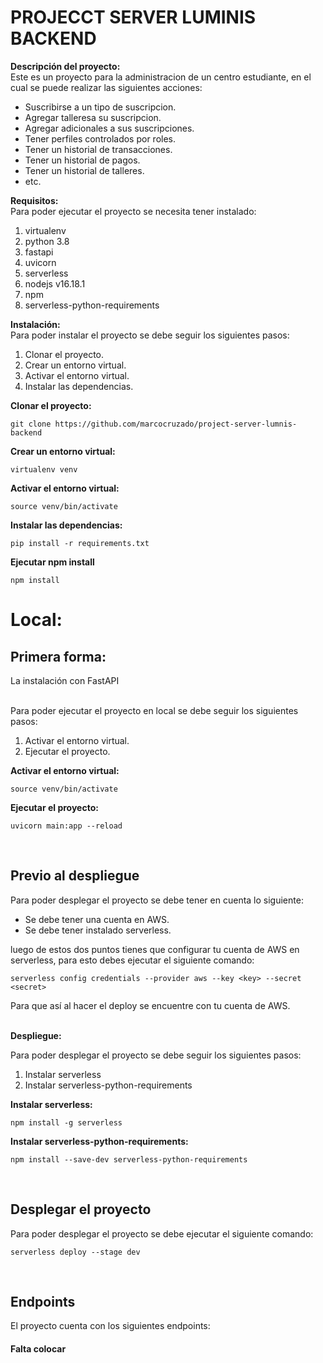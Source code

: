 # PROJECCT SERVER LUMINIS BACKEND

<b>Descripción del proyecto:</b>
<br>
Este es un proyecto para la administracion de un centro estudiante, en el cual se puede realizar las siguientes acciones:
<br>
- Suscribirse a un tipo de suscripcion.
- Agregar talleresa su suscripcion.
- Agregar adicionales a sus suscripciones.
- Tener perfiles controlados por roles.
- Tener un historial de transacciones.
- Tener un historial de pagos.
- Tener un historial de talleres.
- etc.

<b>Requisitos:</b>
<br>
Para poder ejecutar el proyecto se necesita tener instalado:
<ol>
<li>virtualenv</li>
<li>python 3.8</li>
<li>fastapi</li>
<li>uvicorn</li>
<li>serverless</li>
<li>nodejs v16.18.1</li>
<li>npm</li>
<li>serverless-python-requirements</li>
</ol>

<b>Instalación:</b>
<br>
Para poder instalar el proyecto se debe seguir los siguientes pasos:
<ol>
<li>Clonar el proyecto.</li>
<li>Crear un entorno virtual.</li>
<li>Activar el entorno virtual.</li>
<li>Instalar las dependencias.</li>
</ol>

<b>Clonar el proyecto:</b>
<br>
```
git clone https://github.com/marcocruzado/project-server-lumnis-backend
```

<b>Crear un entorno virtual:</b>
<br>
```
virtualenv venv
```

<b>Activar el entorno virtual:</b>
<br>
```
source venv/bin/activate
```

<b>Instalar las dependencias:</b>
<br>
```
pip install -r requirements.txt
```

<b>Ejecutar npm install</b>
<br>
```
npm install
```

# <b>Local:</b>

## Primera forma:
<p> La instalación con FastAPI</p>
<br>
Para poder ejecutar el proyecto en local se debe seguir los siguientes pasos:
<ol>
<li>Activar el entorno virtual.</li>
<li>Ejecutar el proyecto.</li>
</ol>

<b>Activar el entorno virtual:</b>
<br>
```
source venv/bin/activate
```

<b>Ejecutar el proyecto:</b>
<br>
```
uvicorn main:app --reload
```
<br>


## Previo al despliegue

Para poder desplegar el proyecto se debe tener en cuenta lo siguiente:

- Se debe tener una cuenta en AWS.
- Se debe tener instalado serverless.

luego de estos dos puntos tienes que configurar tu cuenta de AWS en serverless, para esto debes ejecutar el siguiente comando:

```
serverless config credentials --provider aws --key <key> --secret <secret>
```

Para que así al hacer el deploy se encuentre con tu cuenta de AWS.
<br><br>

<b>Despliegue:</b>
<br>

Para poder desplegar el proyecto se debe seguir los siguientes pasos:
<ol>
<li>Instalar serverless</li>
<li>Instalar serverless-python-requirements</li>
</ol>

<b>Instalar serverless:</b>
<br>
```
npm install -g serverless
```

<b>Instalar serverless-python-requirements:</b>
<br>
```
npm install --save-dev serverless-python-requirements
```
<br>

## Desplegar el proyecto

Para poder desplegar el proyecto se debe ejecutar el siguiente comando:
```
serverless deploy --stage dev
```
<br>

## Endpoints

El proyecto cuenta con los siguientes endpoints:

#### Falta colocar